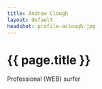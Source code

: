 ```yaml
---
title: Andrew Clough
layout: default
headshot: profile-aclough.jpg
---
```


<h1>{{ page.title }}</h1>
<p>Professional <span>{WEB}</span> surfer</p>
